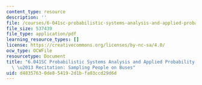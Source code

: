 ```yaml
---
content_type: resource
description: ''
file: /courses/6-041sc-probabilistic-systems-analysis-and-applied-probability-fall-2013/d48357630de854192d1bfa03ccd29d6d_MIT6_041SCF13_Sampling_People_on_Buses_300k.pdf
file_size: 537439
file_type: application/pdf
learning_resource_types: []
license: https://creativecommons.org/licenses/by-nc-sa/4.0/
ocw_type: OCWFile
resourcetype: Document
title: "6.041SC Probabilistic Systems Analysis and Applied Probability, Fall 2013Transcript\
  \ \u2013 Recitation: Sampling People on Buses"
uid: d4835763-0de8-5419-2d1b-fa03ccd29d6d
---
```

